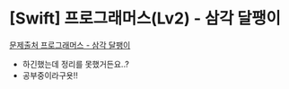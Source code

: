 # [Swift] 프로그래머스(Lv2) - 삼각 달팽이

[문제출처 프로그래머스 - 삼각 달팽이](https://school.programmers.co.kr/learn/courses/30/lessons/68645)

- 하긴했는데 정리를 못했거든요..?
- 공부중이라구욧!!
